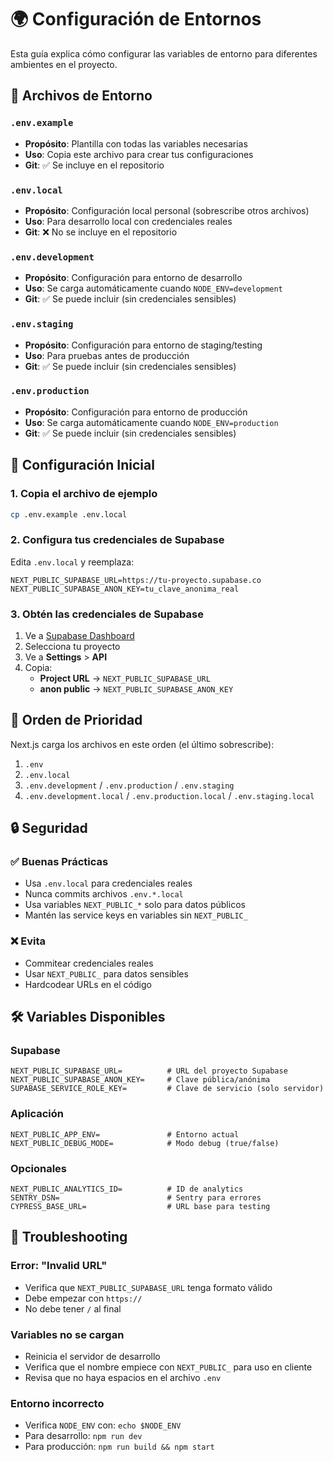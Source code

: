 # 🌍 Configuración de Entornos

Esta guía explica cómo configurar las variables de entorno para diferentes ambientes en el proyecto.

## 📁 Archivos de Entorno

### `.env.example`
- **Propósito**: Plantilla con todas las variables necesarias
- **Uso**: Copia este archivo para crear tus configuraciones
- **Git**: ✅ Se incluye en el repositorio

### `.env.local`
- **Propósito**: Configuración local personal (sobrescribe otros archivos)
- **Uso**: Para desarrollo local con credenciales reales
- **Git**: ❌ No se incluye en el repositorio

### `.env.development`
- **Propósito**: Configuración para entorno de desarrollo
- **Uso**: Se carga automáticamente cuando `NODE_ENV=development`
- **Git**: ✅ Se puede incluir (sin credenciales sensibles)

### `.env.staging`
- **Propósito**: Configuración para entorno de staging/testing
- **Uso**: Para pruebas antes de producción
- **Git**: ✅ Se puede incluir (sin credenciales sensibles)

### `.env.production`
- **Propósito**: Configuración para entorno de producción
- **Uso**: Se carga automáticamente cuando `NODE_ENV=production`
- **Git**: ✅ Se puede incluir (sin credenciales sensibles)

## 🚀 Configuración Inicial

### 1. Copia el archivo de ejemplo
```bash
cp .env.example .env.local
```

### 2. Configura tus credenciales de Supabase
Edita `.env.local` y reemplaza:
```env
NEXT_PUBLIC_SUPABASE_URL=https://tu-proyecto.supabase.co
NEXT_PUBLIC_SUPABASE_ANON_KEY=tu_clave_anonima_real
```

### 3. Obtén las credenciales de Supabase
1. Ve a [Supabase Dashboard](https://supabase.com/dashboard)
2. Selecciona tu proyecto
3. Ve a **Settings** > **API**
4. Copia:
   - **Project URL** → `NEXT_PUBLIC_SUPABASE_URL`
   - **anon public** → `NEXT_PUBLIC_SUPABASE_ANON_KEY`

## 🔄 Orden de Prioridad

Next.js carga los archivos en este orden (el último sobrescribe):
1. `.env`
2. `.env.local`
3. `.env.development` / `.env.production` / `.env.staging`
4. `.env.development.local` / `.env.production.local` / `.env.staging.local`

## 🔒 Seguridad

### ✅ Buenas Prácticas
- Usa `.env.local` para credenciales reales
- Nunca commits archivos `.env.*.local`
- Usa variables `NEXT_PUBLIC_*` solo para datos públicos
- Mantén las service keys en variables sin `NEXT_PUBLIC_`

### ❌ Evita
- Commitear credenciales reales
- Usar `NEXT_PUBLIC_` para datos sensibles
- Hardcodear URLs en el código

## 🛠️ Variables Disponibles

### Supabase
```env
NEXT_PUBLIC_SUPABASE_URL=          # URL del proyecto Supabase
NEXT_PUBLIC_SUPABASE_ANON_KEY=     # Clave pública/anónima
SUPABASE_SERVICE_ROLE_KEY=         # Clave de servicio (solo servidor)
```

### Aplicación
```env
NEXT_PUBLIC_APP_ENV=               # Entorno actual
NEXT_PUBLIC_DEBUG_MODE=            # Modo debug (true/false)
```

### Opcionales
```env
NEXT_PUBLIC_ANALYTICS_ID=          # ID de analytics
SENTRY_DSN=                        # Sentry para errores
CYPRESS_BASE_URL=                  # URL base para testing
```

## 🚨 Troubleshooting

### Error: "Invalid URL"
- Verifica que `NEXT_PUBLIC_SUPABASE_URL` tenga formato válido
- Debe empezar con `https://`
- No debe tener `/` al final

### Variables no se cargan
- Reinicia el servidor de desarrollo
- Verifica que el nombre empiece con `NEXT_PUBLIC_` para uso en cliente
- Revisa que no haya espacios en el archivo `.env`

### Entorno incorrecto
- Verifica `NODE_ENV` con: `echo $NODE_ENV`
- Para desarrollo: `npm run dev`
- Para producción: `npm run build && npm start`